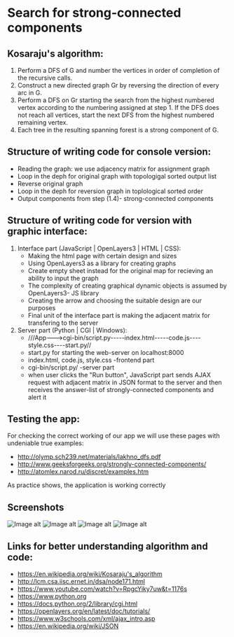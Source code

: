# Search for strong-connected components

## Kosaraju's algorithm:
1. Perform a DFS of G and number the vertices in order of completion of the recursive calls.
2. Construct a new directed graph Gr by reversing the direction of every arc in G.
3. Perform a DFS on Gr starting the search from the highest numbered vertex according to the numbering assigned at step 1. If the DFS does not reach all vertices, start the next DFS from the highest numbered remaining vertex.
4. Each tree in the resulting spanning forest is a strong component of G.

## Structure of writing code for console version:
 * Reading the graph: we use adjacency matrix for assignment graph  
 * Loop in the deph for original graph with topologigal sorted output list
 * Reverse original graph
 * Loop in the deph for reversion graph in toplological sorted order
 * Output components from step (1.4)- strong-connected components  

## Structure of writing code for version with graphic interface:
 1. Interface part (JavaScript | OpenLayers3 | HTML | CSS):
    * Making the html page with certain design and sizes
    * Using OpenLayers3 as a library for creating graphs 
    * Create empty sheet instead for the original map for recieving an ability to input the graph  
    * The complexity of creating graphical dynamic objects is assumed by OpenLayers3- JS library 
    * Creating the arrow and choosing the suitable design are our purposes 
    * Final unit of the interface part is making the adjacent matrix for transfering to the server
  2. Server part (Python | CGI | Windows):
     * ///App--->cgi-bin/script.py-----index.html-----code.js----style.css----start.py//  
     * start.py for starting the web-server on localhost:8000
     * index.html, code.js, style.css -frontend part
     * cgi-bin/script.py/ -server part
     * when user clicks the "Run button", JavaScript part sends AJAX request with adjacent matrix in JSON format to the server and then receives the answer-list of strongly-connected components and alert it 
  
## Testing the app:
 For checking the correct working of our app we will use these pages with undeniable true examples:
 * http://olymp.sch239.net/materials/lakhno_dfs.pdf
 * http://www.geeksforgeeks.org/strongly-connected-components/
 * http://atomlex.narod.ru/discret/examples.htm
 
As practice shows, the application is working correctly

## Screenshots
![Image alt](https://github.com/Denisplusplus/SSCC/raw/master/img1.png)
![Image alt](https://github.com/Denisplusplus/SSCC/raw/master/img2.png)
![Image alt](https://github.com/Denisplusplus/SSCC/raw/master/img3.png)
![Image alt](https://github.com/Denisplusplus/SSCC/raw/master/img4.png)
## Links for better understanding algorithm and code:
  * https://en.wikipedia.org/wiki/Kosaraju's_algorithm
  * http://lcm.csa.iisc.ernet.in/dsa/node171.html
  * https://www.youtube.com/watch?v=RpgcYiky7uw&t=1176s
  * https://www.python.org
  * https://docs.python.org/2/library/cgi.html
  * https://openlayers.org/en/latest/doc/tutorials/
  * https://www.w3schools.com/xml/ajax_intro.asp
  * https://en.wikipedia.org/wiki/JSON
